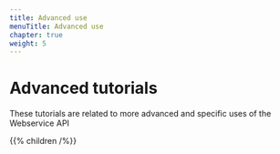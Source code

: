 ```yaml
---
title: Advanced use
menuTitle: Advanced use
chapter: true
weight: 5
---
```


# Advanced tutorials

These tutorials are related to more advanced and specific uses of the Webservice API

{{% children /%}}
